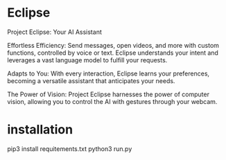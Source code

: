 # Eclipse
 
Project Eclipse: Your AI Assistant

Effortless Efficiency: Send messages, open videos, and more with custom functions, controlled by voice or text. Eclipse understands your intent and leverages a vast language model to fulfill your requests.

Adapts to You: With every interaction, Eclipse learns your preferences, becoming a versatile assistant that anticipates your needs.

The Power of Vision: Project Eclipse harnesses the power of computer vision, allowing you to control the AI with gestures through your webcam.

# installation

pip3 install requitements.txt
python3 run.py

